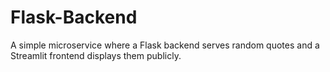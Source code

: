 # Flask-Backend
A simple microservice where a Flask backend serves random quotes and a Streamlit frontend displays them publicly.
